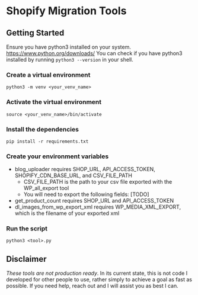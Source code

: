 # Shopify Migration Tools

## Getting Started

Ensure you have python3 installed on your system. https://www.python.org/downloads/
You can check if you have python3 installed by running `python3 --version` in your
shell.

### Create a virtual environment

`python3 -m venv <your_venv_name>`

### Activate the virtual environment

`source <your_venv_name>/bin/activate`

### Install the dependencies

`pip install -r requirements.txt`

### Create your environment variables

-   blog_uploader requires SHOP_URL, API_ACCESS_TOKEN, SHOPIFY_CDN_BASE_URL, and CSV_FILE_PATH
    -   CSV_FILE_PATH is the path to your csv file exported with the WP_all_export tool
    -   You will need to export the following fields: [TODO]
-   get_product_count requires SHOP_URL and API_ACCESS_TOKEN
-   dl_images_from_wp_export_xml requires WP_MEDIA_XML_EXPORT, which is the filename of your exported xml

### Run the script

`python3 <tool>.py`

## Disclaimer

_These tools are not production ready_. In its current state, this is not code I
developed for other people to use, rather simply to achieve a goal as fast as
possible. If you need help, reach out and I
will assist you as best I can.
